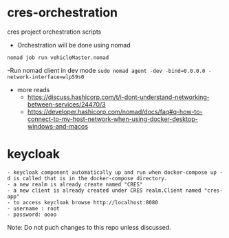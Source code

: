 # cres-orchestration
cres project orchestration scripts

- Orchestration will be done using nomad

```nomad job run vehicleMaster.nomad``` 

-Run nomad client in dev mode
```sudo nomad agent -dev -bind=0.0.0.0 -network-interface=wlp59s0```


- more reads
    - https://discuss.hashicorp.com/t/i-dont-understand-networking-between-services/24470/3
    - https://developer.hashicorp.com/nomad/docs/faq#q-how-to-connect-to-my-host-network-when-using-docker-desktop-windows-and-macos

# keycloak

    - keycloak component automatically up and run when docker-compose up -d is called that is in the docker-compose directory.
    - a new realm is already create named "CRES"
    - a new client is already created under CRES realm.Client named "cres-app"
    - to access keycloak browse http://localhost:8080
    - username : root
    - password: oooo

Note: Do not puch changes to this repo unless discussed.